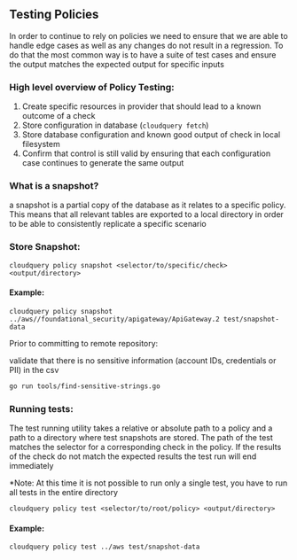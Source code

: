 
## Testing Policies

In order to continue to rely on policies we need to ensure that we are able to handle edge cases as well as any changes do not result in a regression. To do that the most common way is to have a suite of test cases and ensure the output matches the expected output for specific inputs

### High level overview of Policy Testing:

1. Create specific resources in provider that should lead to a known outcome of a check
2. Store configuration in database (`cloudquery fetch`)
3. Store database configuration and known good output of check in local filesystem
4. Confirm that control is still valid by ensuring that each configuration case continues to generate the same output


### What is a snapshot?

a snapshot is a partial copy of the database as it relates to a specific policy. This means that all relevant tables are exported to a local directory in order to be able to consistently replicate a specific scenario




###  Store Snapshot:

`cloudquery policy snapshot <selector/to/specific/check> <output/directory>`

#### Example:
`cloudquery policy snapshot ../aws//foundational_security/apigateway/ApiGateway.2 test/snapshot-data`



Prior to committing to remote repository:

validate that there is no sensitive information (account IDs, credentials or PII) in the csv

``` bash
go run tools/find-sensitive-strings.go
```



### Running tests:


The test running utility takes a relative or absolute path to a policy and a path to a directory where test snapshots are stored. The path of the test matches the selector for a corresponding check in the policy. If the results of the check do not match the expected results the test run will end immediately

*Note: At this time it is not possible to run only a single test, you have to run all tests in the entire directory


`cloudquery policy test <selector/to/root/policy> <output/directory>`

#### Example:
``` bash
cloudquery policy test ../aws test/snapshot-data
```

